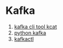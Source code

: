 # Kafka

1. [kafka cli tool kcat](kcat.md)
2. [python kafka](python_kafka.md)
3. [kafkactl](https://github.com/deviceinsight/kafkactl)
